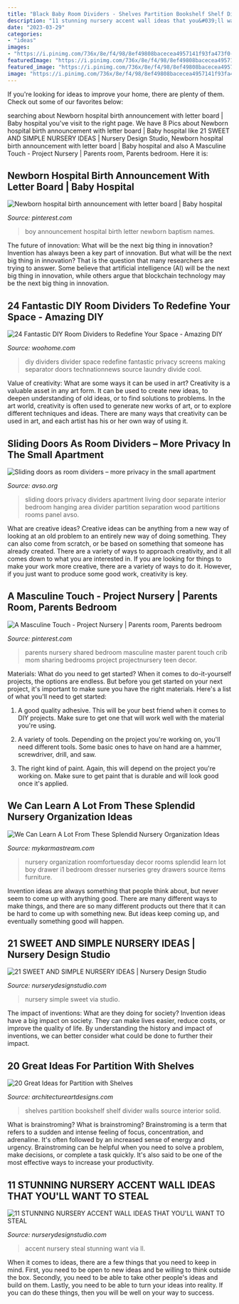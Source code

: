 ```yaml
---
title: "Black Baby Room Dividers - Shelves Partition Bookshelf Shelf Divider Walls Source Interior Solid"
description: "11 stunning nursery accent wall ideas that you&#039;ll want to steal"
date: "2023-03-29"
categories:
- "ideas"
images:
- "https://i.pinimg.com/736x/8e/f4/98/8ef49808bacecea4957141f93fa473f0--parents-room-shared-rooms.jpg"
featuredImage: "https://i.pinimg.com/736x/8e/f4/98/8ef49808bacecea4957141f93fa473f0--parents-room-shared-rooms.jpg"
featured_image: "https://i.pinimg.com/736x/8e/f4/98/8ef49808bacecea4957141f93fa473f0--parents-room-shared-rooms.jpg"
image: "https://i.pinimg.com/736x/8e/f4/98/8ef49808bacecea4957141f93fa473f0--parents-room-shared-rooms.jpg"
---
```



If you're looking for ideas to improve your home, there are plenty of them. Check out some of our favorites below: 

	

		
searching about Newborn hospital birth announcement with letter board | Baby hospital you've visit to the right page. We have 8 Pics about Newborn hospital birth announcement with letter board | Baby hospital like 21 SWEET AND SIMPLE NURSERY IDEAS | Nursery Design Studio, Newborn hospital birth announcement with letter board | Baby hospital and also A Masculine Touch - Project Nursery | Parents room, Parents bedroom. Here it is:
		
    
## Newborn Hospital Birth Announcement With Letter Board | Baby Hospital

<img loading=lazy src="https://i.pinimg.com/736x/53/3f/ac/533fac51221476bbc0b1cd9a9772fa46.jpg" onerror="this.onerror=null;this.src='https://tse3.mm.bing.net/th?id=OIP.4-VlIKsdED1j_MwQJOGW1wHaKd&amp;pid=15.1';" alt="Newborn hospital birth announcement with letter board | Baby hospital">

_Source: pinterest.com_

>boy announcement hospital birth letter newborn baptism names. 

	

The future of innovation: What will be the next big thing in innovation?
Invention has always been a key part of innovation. But what will be the next big thing in innovation? That is the question that many researchers are trying to answer. Some believe that artificial intelligence (AI) will be the next big thing in innovation, while others argue that blockchain technology may be the next big thing in innovation.

    
## 24 Fantastic DIY Room Dividers To Redefine Your Space - Amazing DIY

<img loading=lazy src="http://www.woohome.com/wp-content/uploads/2014/10/room-divider-ideas-19.jpg" onerror="this.onerror=null;this.src='https://tse2.mm.bing.net/th?id=OIP.TqjvlciuzHNTLE3xdHFfjwHaKV&amp;pid=15.1';" alt="24 Fantastic DIY Room Dividers to Redefine Your Space - Amazing DIY">

_Source: woohome.com_

>diy dividers divider space redefine fantastic privacy screens making separator doors technationnews source laundry divide cool. 

	

Value of creativity: What are some ways it can be used in art?
Creativity is a valuable asset in any art form. It can be used to create new ideas, to deepen understanding of old ideas, or to find solutions to problems. In the art world, creativity is often used to generate new works of art, or to explore different techniques and ideas. There are many ways that creativity can be used in art, and each artist has his or her own way of using it.

    
## Sliding Doors As Room Dividers – More Privacy In The Small Apartment

<img loading=lazy src="http://www.avso.org/wp-content/uploads/files/8/4/3/sliding-doors-as-room-dividers-more-privacy-in-the-small-apartment-15-843.jpg" onerror="this.onerror=null;this.src='https://tse3.mm.bing.net/th?id=OIP.TI7OOQuI4IagvOhNu0GoxgHaJ4&amp;pid=15.1';" alt="Sliding doors as room dividers – more privacy in the small apartment">

_Source: avso.org_

>sliding doors privacy dividers apartment living door separate interior bedroom hanging area divider partition separation wood partitions rooms panel avso. 

	

What are creative ideas?
Creative ideas can be anything from a new way of looking at an old problem to an entirely new way of doing something. They can also come from scratch, or be based on something that someone has already created. There are a variety of ways to approach creativity, and it all comes down to what you are interested in. If you are looking for things to make your work more creative, there are a variety of ways to do it. However, if you just want to produce some good work, creativity is key.

    
## A Masculine Touch - Project Nursery | Parents Room, Parents Bedroom

<img loading=lazy src="https://i.pinimg.com/736x/8e/f4/98/8ef49808bacecea4957141f93fa473f0--parents-room-shared-rooms.jpg" onerror="this.onerror=null;this.src='https://tse3.mm.bing.net/th?id=OIP.1gCX2gwKOvD1aem3eP-5hgHaJ3&amp;pid=15.1';" alt="A Masculine Touch - Project Nursery | Parents room, Parents bedroom">

_Source: pinterest.com_

>parents nursery shared bedroom masculine master parent touch crib mom sharing bedrooms project projectnursery teen decor. 

	

Materials: What do you need to get started?
When it comes to do-it-yourself projects, the options are endless. But before you get started on your next project, it's important to make sure you have the right materials. Here's a list of what you'll need to get started:
1. A good quality adhesive. This will be your best friend when it comes to DIY projects. Make sure to get one that will work well with the material you're using.

2. A variety of tools. Depending on the project you're working on, you'll need different tools. Some basic ones to have on hand are a hammer, screwdriver, drill, and saw.

3. The right kind of paint. Again, this will depend on the project you're working on. Make sure to get paint that is durable and will look good once it's applied.


    
## We Can Learn A Lot From These Splendid Nursery Organization Ideas

<img loading=lazy src="https://mykarmastream.com/wp-content/uploads/2018/02/nursery-organization-ideas-2.jpg" onerror="this.onerror=null;this.src='https://tse4.mm.bing.net/th?id=OIP.BBQvekRZvS3v3_BhTyBU1wHaLH&amp;pid=15.1';" alt="We Can Learn A Lot From These Splendid Nursery Organization Ideas">

_Source: mykarmastream.com_

>nursery organization roomfortuesday decor rooms splendid learn lot boy drawer i1 bedroom dresser nurseries grey drawers source items furniture. 

	

Invention ideas are always something that people think about, but never seem to come up with anything good. There are many different ways to make things, and there are so many different products out there that it can be hard to come up with something new. But ideas keep coming up, and eventually something good will happen.

    
## 21 SWEET AND SIMPLE NURSERY IDEAS | Nursery Design Studio

<img loading=lazy src="https://www.nurserydesignstudio.com/wp-content/uploads/2020/10/simple-nursery-ideas-3.png" onerror="this.onerror=null;this.src='https://tse3.mm.bing.net/th?id=OIP.MtxJvH7qAYkBlm80O3728QHaLH&amp;pid=15.1';" alt="21 SWEET AND SIMPLE NURSERY IDEAS | Nursery Design Studio">

_Source: nurserydesignstudio.com_

>nursery simple sweet via studio. 

	

The impact of inventions: What are they doing for society?
Invention ideas have a big impact on society. They can make lives easier, reduce costs, or improve the quality of life. By understanding the history and impact of inventions, we can better consider what could be done to further their impact.

    
## 20 Great Ideas For Partition With Shelves

<img loading=lazy src="http://www.architectureartdesigns.com/wp-content/uploads/2013/08/97.jpg" onerror="this.onerror=null;this.src='https://tse4.mm.bing.net/th?id=OIP.1wsatlWAno05fMl4c0KyVwHaJ4&amp;pid=15.1';" alt="20 Great Ideas for Partition with Shelves">

_Source: architectureartdesigns.com_

>shelves partition bookshelf shelf divider walls source interior solid. 

	

What is brainstroming?
What is brainstroming? Brainstroming is a term that refers to a sudden and intense feeling of focus, concentration, and adrenaline. It's often followed by an increased sense of energy and urgency. Brainstroming can be helpful when you need to solve a problem, make decisions, or complete a task quickly. It's also said to be one of the most effective ways to increase your productivity.

    
## 11 STUNNING NURSERY ACCENT WALL IDEAS THAT YOU&#039;LL WANT TO STEAL

<img loading=lazy src="https://www.nurserydesignstudio.com/wp-content/uploads/2020/03/NURSERY-ACCENT-WALL-IDEAS-4.png" onerror="this.onerror=null;this.src='https://tse3.mm.bing.net/th?id=OIP.rqcAFgGCZ02ithZPqQw_RQHaLH&amp;pid=15.1';" alt="11 STUNNING NURSERY ACCENT WALL IDEAS THAT YOU&#039;LL WANT TO STEAL">

_Source: nurserydesignstudio.com_

>accent nursery steal stunning want via ll. 

	

When it comes to ideas, there are a few things that you need to keep in mind. First, you need to be open to new ideas and be willing to think outside the box. Secondly, you need to be able to take other people's ideas and build on them. Lastly, you need to be able to turn your ideas into reality. If you can do these things, then you will be well on your way to success.

